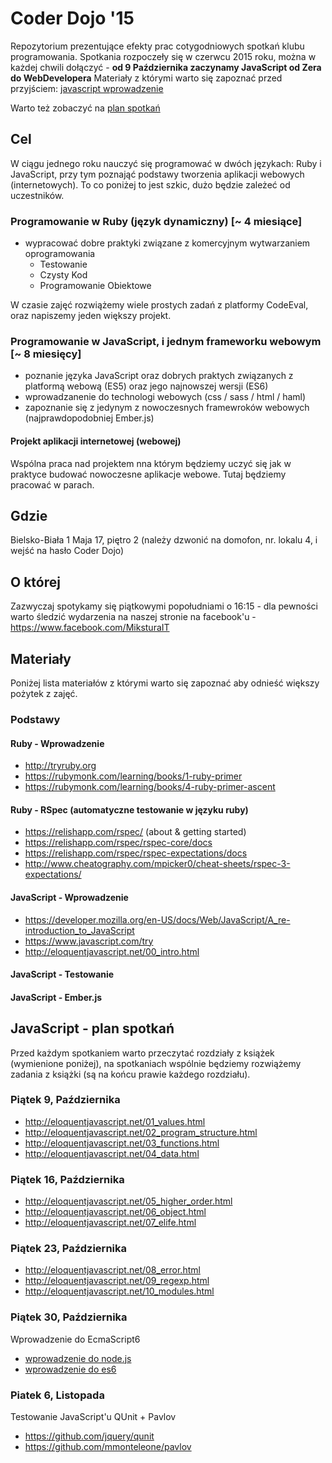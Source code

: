 # Coder Dojo '15

Repozytorium prezentujące efekty prac cotygodniowych spotkań klubu programowania. Spotkania rozpoczeły się w czerwcu 2015 roku, można w każdej chwili dołączyć - __od 9 Października zaczynamy JavaScript od Zera do WebDevelopera__ 
Materiały z którymi warto się zapoznać przed przyjściem: [javascript wprowadzenie](https://github.com/miksturait/coder-dojo-2015/blob/master/README.md#javascript---wprowadzenie) 

Warto też zobaczyć na [plan spotkań](https://github.com/miksturait/coder-dojo-2015/#javascript---plan-spotka%C5%84)

## Cel

W ciągu jednego roku nauczyć się programować w dwóch językach: Ruby i JavaScript, przy tym poznająć podstawy tworzenia aplikacji webowych (internetowych). To co poniżej to jest szkic, dużo będzie zależeć od uczestników.

### Programowanie w Ruby (język dynamiczny) [~ 4 miesiące]
* wypracować dobre praktyki związane z komercyjnym wytwarzaniem oprogramowania 
  * Testowanie
  * Czysty Kod
  * Programowanie Obiektowe

W czasie zajęć rozwiążemy wiele prostych zadań z platformy CodeEval, oraz napiszemy jeden większy projekt.

### Programowanie w JavaScript, i jednym frameworku webowym [~ 8 miesięcy]

* poznanie języka JavaScript oraz dobrych praktych związanych z platformą webową (ES5) oraz jego najnowszej wersji (ES6)
* wprowadzanenie do technologi webowych (css / sass / html / haml)
* zapoznanie się z jedynym z nowoczesnych framewroków webowych (najprawdopodobniej Ember.js) 

#### Projekt aplikacji internetowej (webowej)

Wspólna praca nad projektem nna którym będziemy uczyć się jak w praktyce budować nowoczesne aplikacje webowe. Tutaj będziemy pracować w parach.


## Gdzie

Bielsko-Biała 1 Maja 17, piętro 2 (należy dzwonić na domofon, nr. lokalu 4, i wejść na hasło Coder Dojo) 

## O której

Zazwyczaj spotykamy się piątkowymi popołudniami o 16:15 - dla pewności warto śledzić wydarzenia na naszej stronie na facebook'u - https://www.facebook.com/MiksturaIT

## Materiały

Poniżej lista materiałów z którymi warto się zapoznać aby odnieść większy pożytek z zajęć. 

### Podstawy 

#### Ruby - Wprowadzenie

* http://tryruby.org
* https://rubymonk.com/learning/books/1-ruby-primer
* https://rubymonk.com/learning/books/4-ruby-primer-ascent

#### Ruby - RSpec (automatyczne testowanie w języku ruby)

* https://relishapp.com/rspec/ (about & getting started)
* https://relishapp.com/rspec/rspec-core/docs
* https://relishapp.com/rspec/rspec-expectations/docs
* http://www.cheatography.com/mpicker0/cheat-sheets/rspec-3-expectations/

#### JavaScript - Wprowadzenie

* https://developer.mozilla.org/en-US/docs/Web/JavaScript/A_re-introduction_to_JavaScript
* https://www.javascript.com/try
* http://eloquentjavascript.net/00_intro.html

#### JavaScript - Testowanie

#### JavaScript - Ember.js 


## JavaScript - plan spotkań

Przed każdym spotkaniem warto przeczytać rozdziały z książek (wymienione poniżej), na spotkaniach wspólnie będziemy rozwiążemy zadania z książki (są na końcu prawie każdego rozdziału).

### Piątek 9, Października

* http://eloquentjavascript.net/01_values.html
* http://eloquentjavascript.net/02_program_structure.html
* http://eloquentjavascript.net/03_functions.html
* http://eloquentjavascript.net/04_data.html

### Piątek 16, Października

* http://eloquentjavascript.net/05_higher_order.html
* http://eloquentjavascript.net/06_object.html
* http://eloquentjavascript.net/07_elife.html

### Piątek 23, Października

* http://eloquentjavascript.net/08_error.html
* http://eloquentjavascript.net/09_regexp.html
* http://eloquentjavascript.net/10_modules.html

### Piątek 30, Października

Wprowadzenie do EcmaScript6

* [wprowadzenie do node.js](https://github.com/tb/miami-node-js) 
* [wprowadzenie do es6](https://github.com/tb/es6-workshop)

### Piatek 6, Listopada

Testowanie JavaScript'u QUnit + Pavlov

* https://github.com/jquery/qunit
* https://github.com/mmonteleone/pavlov
